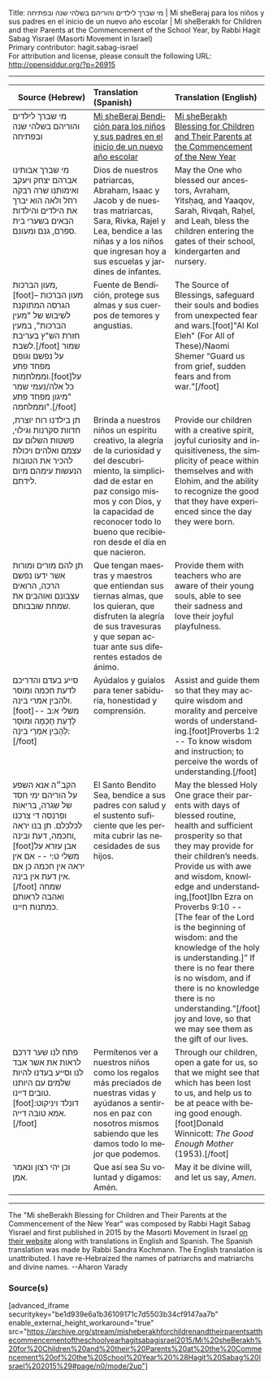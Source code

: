 <html>
<head></head>
<body>
Title: מי שברך לילדים והוריהם בשלהי שנה ובפתיחה | Mi sheBeraj para los niños y sus padres en el inicio de un nuevo año escolar | Mi sheBerakh for Children and their Parents at the Commencement of the School Year, by Rabbi Hagit Sabag Yisrael (Masorti Movement in Israel)<br />
Primary contributor: hagit.sabag-israel<br />
For attribution and license, please consult the following URL: <a href="http://opensiddur.org/?p=26915">http://opensiddur.org/?p=26915</a>
<p />
<hr />

<table style="width: 100%;margin-left: auto;margin-right: auto;" class="draggable">
<thead><tr><th id="x" style="text-align: right;">Source (Hebrew)</th><th style="text-align: left;">Translation (Spanish)</th><th style="text-align: left;">Translation (English)</th></tr></thead>
<tbody>
<tr><td style="vertical-align:top;" width="33%">
<div class="liturgy" lang="he">
מי שברך לילדים והוריהם בשלהי שנה ובפתיחה
</span></div></td>

<td style="vertical-align:top;" width="33%">
<div class="spanish" lang="es">
<u>Mi sheBeraj Bendición para los niños y sus padres en el inicio de un nuevo año escolar</u>
</span></div></td>
 
<td style="vertical-align:top;" width="33%">
<div class="english" lang="en">
<u>Mi sheBerakh Blessing for Children and Their Parents at the Commencement of the New Year</u>
</div></td></tr>


<tr><td style="vertical-align:top;" width="33%">
<div class="liturgy" lang="he">
מי שברך אבותינו אברהם יצחק ויעקב ואימותנו שרה רבקה רחל ולאה הוא יברך את הילדים והילדות הבאים בשערי בית ספרם, גנם ומעונם.
</span></div></td>

<td style="vertical-align:top;" width="33%">
<div class="spanish" lang="es">
Dios de nuestros patriarcas, Abraham, Isaac y Jacob y de nuestras matriarcas, Sara, Rivka, Rajel y Lea, bendice a las niñas y a los niños que ingresan hoy a sus escuelas y jardines de infantes.
</span></div></td>
 
<td style="vertical-align:top;" width="33%">
<div class="english" lang="en">
May the One who blessed our ancestors, Avraham, Yitsḥaq, and Yaaqov, Sarah, Rivqah, Raḥel, and Leah, bless the children entering the gates of their school, kindergarten and nursery.
</div></td></tr>


<tr><td style="vertical-align:top;" width="33%">
<div class="liturgy" lang="he">
מעון הברכות,[foot]מעון הברכות – הגרסה המתוקנת לשיבוש של "מעין הברכות", במעין חזרת הש"ץ בעריבת לשבת.[/foot] שמור על נפשם וגופם מפחד פתע וממלחמות.[foot]על כל אלה/נעמי שמר "מיגון מפחד פתע וממלחמה".[/foot]
</span></div></td>
 
<td style="vertical-align:top;" width="33%">
<div class="spanish" lang="es">
Fuente de Bendición, protege sus almas y sus cuerpos de temores y angustias.
</span></div></td>
 
<td style="vertical-align:top;" width="33%">
<div class="english" lang="en">
The Source of Blessings, safeguard their souls and bodies from unexpected fear and wars.[foot]"Al Kol Eleh" (For All of These)/Naomi Shemer “Guard us from grief, sudden fears and from war.”[/foot]
</div></td></tr>


<tr><td style="vertical-align:top;" width="33%">
<div class="liturgy" lang="he">
תן בילדנו רוח יוצרת, חדוות סקרנות וגילוי, פשטות השלום עם עצמם ואלהים ויכולת להכיר את הטובות הנעשות עימהם מיום לידתם.
</span></div></td>

<td style="vertical-align:top;" width="33%">
<div class="spanish" lang="es">
Brinda a nuestros niños un espíritu creativo, la alegría de la curiosidad y del descubrimiento, la simplicidad de estar en paz consigo mismos y con Dios, y la capacidad de reconocer todo lo bueno que recibieron desde el día en que nacieron.
</span></div></td>
 
<td style="vertical-align:top;" width="33%">
<div class="english" lang="en">
Provide our children with a creative spirit, joyful curiosity and inquisitiveness, the simplicity of peace within themselves and with Elohim, and the ability to recognize the good that they have experienced since the day they were born.
</div></td></tr>


<tr><td style="vertical-align:top;" width="33%">
<div class="liturgy" lang="he">
תן להם מורים ומורות אשר ידעו נפשם הרכה, הרואים עצבונם ואוהבים את שמחת שובבותם. 
</span></div></td>

<td style="vertical-align:top;" width="33%">
<div class="spanish" lang="es">
Que tengan maestras y maestros que entiendan sus tiernas almas, que los quieran, que disfruten la alegría de sus travesuras y que sepan actuar ante sus diferentes estados de ánimo. 
</span></div></td>
 
<td style="vertical-align:top;" width="33%">
<div class="english" lang="en">
Provide them with teachers who are aware of their young souls, able to see their sadness and love their joyful playfulness.
</div></td></tr>


<tr><td style="vertical-align:top;" width="33%">
<div class="liturgy" lang="he">
סייע בעדם והדריכם לדעת חכמה ומוסר ולהבין אמרי בינה.[foot]משלי א:ב -- לָדַעַת חָכְמָה וּמוּסָר לְהָבִין אִמְרֵי בִינָה:[/foot]
</span></div></td>

<td style="vertical-align:top;" width="33%">
<div class="spanish" lang="es">
Ayúdalos y guíalos para tener sabiduría, honestidad y comprensión.
</span></div></td>
 
<td style="vertical-align:top;" width="33%">
<div class="english" lang="en">
Assist and guide them so that they may acquire wisdom and morality and perceive words of understanding.[foot]Proverbs 1:2 -- To know wisdom and instruction; to perceive the words of understanding.[/foot]
</div></td></tr>


<tr><td style="vertical-align:top;" width="33%">
<div class="liturgy" lang="he">
הקב״ה אנא השפע על הוריהם ימי חסד של שגרה, בריאות ופרנסה די צרכנו לכלכלם. תן בנו יראה וחכמה, דעת ובינה,[foot]אבן עזרא על משלי ט:י -- אם אין יראה אין חכמה כן אם אין דעת אין בינה.[/foot] שמחה ואהבה לראותם כמתנות חיינו. 
</span></div></td>

<td style="vertical-align:top;" width="33%">
<div class="spanish" lang="es">
El Santo Bendito Sea, bendice a sus padres con salud y el sustento suficiente que les permita cubrir las necesidades de sus hijos.
</span></div></td>
 
<td style="vertical-align:top;" width="33%">
<div class="english" lang="en">
May the blessed Holy One grace their parents with days of blessed routine, health and sufficient prosperity so that they may provide for their children’s needs. Provide us with awe and wisdom, knowledge and understanding,[foot]Ibn Ezra on Proverbs 9:10 -- [The fear of the Lord is the beginning of wisdom: and the knowledge of the holy is understanding.]” If there is no fear there is no wisdom, and if there is no knowledge there is no understanding.”[/foot] joy and love, so that we may see them as the gift of our lives.
</div></td></tr>


<tr><td style="vertical-align:top;" width="33%">
<div class="liturgy" lang="he">
פתח לנו שער דרכם לראות את אשר אבד לנו וסייע בעדנו להיות שלמים עם היותנו טובים דיינו.[foot]דונלד ויניקוט: אמא טובה דייה.[/foot]
</span></div></td>

<td style="vertical-align:top;" width="33%">
<div class="spanish" lang="es">
Permítenos ver a nuestros niños como los regalos más preciados de nuestras vidas y ayúdanos a sentirnos en paz con nosotros mismos sabiendo que les damos todo lo mejor que podemos.
</span></div></td>
 
<td style="vertical-align:top;" width="33%">
<div class="english" lang="en">
Through our children, open a gate for us, so that we might see that which has been lost to us, and help us to be at peace with being good enough.[foot]Donald Winnicott: <em>The Good Enough Mother</em> (1953).[/foot]
</div></td></tr>


<tr><td style="vertical-align:top;" width="33%">
<div class="liturgy" lang="he">
וכן יהי רצון ונאמר אמן.
</span></div></td>

<td style="vertical-align:top;" width="33%">
<div class="spanish" lang="es">
Que así sea Su voluntad y digamos: Amén.
</span></div></td>

<td style="vertical-align:top;" width="33%">
<div class="english" lang="en">
May it be divine will, and let us say, <em>Amen</em>.
</div></td></tr>
</tbody></table>

<hr />

The "Mi sheBerakh Blessing for Children and Their Parents at the Commencement of the New Year" was composed by Rabbi Hagit Sabag Yisrael and first published in 2015 by the Masorti Movement in Israel <a href="http://www.masorti.org.il/page.php?pid=2551">on their website</a> along with translations in English and Spanish. The Spanish translation was made by Rabbi Sandra Kochmann. The English translation is unattributed. I have re-Hebraized the names of patriarchs and matriarchs and divine names. --Aharon Varady

<h3>Source(s)</h3>

[advanced_iframe securitykey="be1d939e6a1b36109171c7d5503b34cf9147aa7b" enable_external_height_workaround="true" src="https://archive.org/stream/misheberakhforchildrenandtheirparentsatthecommencementoftheschoolyearhagitsabagisrael2015/Mi%20sheBerakh%20for%20Children%20and%20their%20Parents%20at%20the%20Commencement%20of%20the%20School%20Year%20%28Hagit%20Sabag%20Israel%202015%29#page/n0/mode/2up"]
</body>
</html>